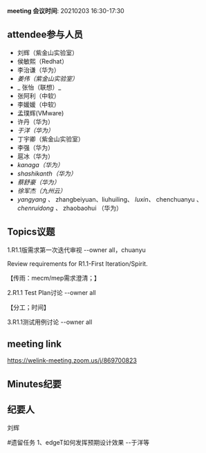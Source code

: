 **meeting 会议时间**: 20210203 16:30-17:30

## attendee参与人员
- 刘辉（紫金山实验室）
-  侯敏熙（Redhat） 
- 李治谦（华为） 
-   _姜伟（紫金山实验室）_  
- _ 张怡（联想）_ 
- 张阿利（中软）
- 李媛媛（中软）
- 孟璞辉(VMware) 
- 许丹（华为）
-  _于洋（华为）_   
-  丁宇卿（紫金山实验室）
-   李强（华为） 
-  扈冰（华为） 
-    _kanaga（华为）_  
-  _shashikanth（华为）_ 
-  _蔡舒豪（华为）_ 
-  _徐军杰（九州云）_ 
- _yangyang 、_ zhangbeiyuan、liuhuiling、 _luxin、_ chenchuanyu 、 _chenruidong 、_ zhaobaohui   （华为）

## Topics议题

1.R1.1版需求第一次迭代审视 --owner all，chuanyu

Review requirements for R1.1-First Iteration/Spirit.

【传雨：mecm/mep需求澄清；】

2.R1.1 Test Plan讨论 --owner all

【分工；时间】

3.R1.1测试用例讨论 --owner all

## meeting link
https://welink-meeting.zoom.us/j/869700823

## Minutes纪要
## 纪要人
刘辉

#遗留任务
1、edgeT如何发挥预期设计效果 --于洋等